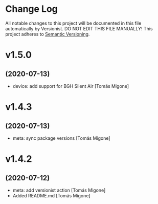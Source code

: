 # Change Log

All notable changes to this project will be documented in this file
automatically by Versionist. DO NOT EDIT THIS FILE MANUALLY!
This project adheres to [Semantic Versioning](http://semver.org/).

# v1.5.0
## (2020-07-13)

* device: add support for BGH Silent Air [Tomás Migone]

# v1.4.3
## (2020-07-13)

* meta: sync package versions [Tomás Migone]

# v1.4.2
## (2020-07-12)

* meta: add versionist action [Tomás Migone]
* Added README.md [Tomás Migone]
